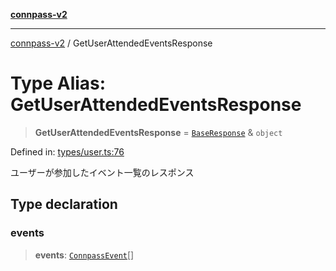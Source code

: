 [**connpass-v2**](../README.md)

***

[connpass-v2](../globals.md) / GetUserAttendedEventsResponse

# Type Alias: GetUserAttendedEventsResponse

> **GetUserAttendedEventsResponse** = [`BaseResponse`](BaseResponse.md) & `object`

Defined in: [types/user.ts:76](https://github.com/ryohidaka/node-connpass/blob/b69cc26f0ea76e14f3ad320cd4a0c035cb6fc39f/src/types/user.ts#L76)

ユーザーが参加したイベント一覧のレスポンス

## Type declaration

### events

> **events**: [`ConnpassEvent`](ConnpassEvent.md)[]
